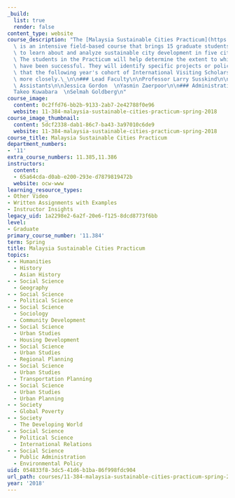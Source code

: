 ```yaml
---
_build:
  list: true
  render: false
content_type: website
course_description: "The [Malaysia Sustainable Cities Practicum](https://malaysiacities.mit.edu/practicum)\
  \ is an intensive field-based course that brings 15 graduate students to Malaysia\
  \ to learn about and analyze sustainable city development in five cities in Malaysia.\
  \ The students in the Practicum will help determine the extent to which these efforts\
  \ have been successful. They will identify specific projects or policy-making efforts\
  \ that the following year's cohort of International Visiting Scholars can examine\
  \ more closely.\_\n\n### Lead Faculty\n\nProfessor Larry Susskind\n\n### Teaching\
  \ Assistants\n\nJessica Gordon  \nYasmin Zaerpoor\n\n### Administrative Staff\n\n\
  Takeo Kuwabara  \nSelmah Goldberg\n"
course_image:
  content: 0c2ffd76-bb2b-9133-2ab7-2e42788f0e96
  website: 11-384-malaysia-sustainable-cities-practicum-spring-2018
course_image_thumbnail:
  content: 5dcf2338-dab1-86c7-ba43-3a97010c6de9
  website: 11-384-malaysia-sustainable-cities-practicum-spring-2018
course_title: Malaysia Sustainable Cities Practicum
department_numbers:
- '11'
extra_course_numbers: 11.385,11.386
instructors:
  content:
  - 65a64cda-d0ab-e200-293e-d7879819472b
  website: ocw-www
learning_resource_types:
- Other Video
- Written Assignments with Examples
- Instructor Insights
legacy_uid: 1a2298e2-6a2f-20e6-f125-8dcd8773f6bb
level:
- Graduate
primary_course_number: '11.384'
term: Spring
title: Malaysia Sustainable Cities Practicum
topics:
- - Humanities
  - History
  - Asian History
- - Social Science
  - Geography
- - Social Science
  - Political Science
- - Social Science
  - Sociology
  - Community Development
- - Social Science
  - Urban Studies
  - Housing Development
- - Social Science
  - Urban Studies
  - Regional Planning
- - Social Science
  - Urban Studies
  - Transportation Planning
- - Social Science
  - Urban Studies
  - Urban Planning
- - Society
  - Global Poverty
- - Society
  - The Developing World
- - Social Science
  - Political Science
  - International Relations
- - Social Science
  - Public Administration
  - Environmental Policy
uid: 054833f8-3dc5-41d6-b1ba-86f998fdc904
url_path: courses/11-384-malaysia-sustainable-cities-practicum-spring-2018
year: '2018'
---
```

